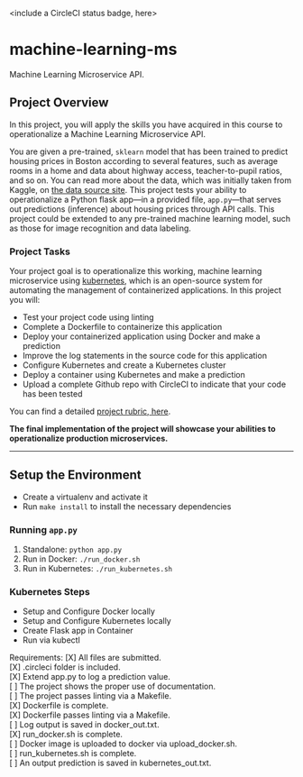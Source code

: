 <include a CircleCI status badge, here>
# machine-learning-ms
Machine Learning Microservice API.

## Project Overview

In this project, you will apply the skills you have acquired in this course to operationalize a Machine Learning Microservice API.

You are given a pre-trained, `sklearn` model that has been trained to predict housing prices in Boston according to several features, such as average rooms in a home and data about highway access, teacher-to-pupil ratios, and so on. You can read more about the data, which was initially taken from Kaggle, on [the data source site](https://www.kaggle.com/c/boston-housing). This project tests your ability to operationalize a Python flask app—in a provided file, `app.py`—that serves out predictions (inference) about housing prices through API calls. This project could be extended to any pre-trained machine learning model, such as those for image recognition and data labeling.

### Project Tasks

Your project goal is to operationalize this working, machine learning microservice using [kubernetes](https://kubernetes.io/), which is an open-source system for automating the management of containerized applications. In this project you will:
* Test your project code using linting
* Complete a Dockerfile to containerize this application
* Deploy your containerized application using Docker and make a prediction
* Improve the log statements in the source code for this application
* Configure Kubernetes and create a Kubernetes cluster
* Deploy a container using Kubernetes and make a prediction
* Upload a complete Github repo with CircleCI to indicate that your code has been tested

You can find a detailed [project rubric, here](https://review.udacity.com/#!/rubrics/2576/view).

**The final implementation of the project will showcase your abilities to operationalize production microservices.**

---

## Setup the Environment

* Create a virtualenv and activate it
* Run `make install` to install the necessary dependencies

### Running `app.py`

1. Standalone:  `python app.py`
2. Run in Docker:  `./run_docker.sh`
3. Run in Kubernetes:  `./run_kubernetes.sh`

### Kubernetes Steps

* Setup and Configure Docker locally
* Setup and Configure Kubernetes locally
* Create Flask app in Container
* Run via kubectl

Requirements:
[X] All files are submitted. <br>
[X] .circleci folder is included. <br>
[X] Extend app.py to log a prediction value. <br>
[ ] The project shows the proper use of documentation. <br>
[ ] The project passes linting via a Makefile. <br>
[X] Dockerfile is complete. <br>
[X] Dockerfile passes linting via a Makefile. <br>
[ ] Log output is saved in docker_out.txt. <br>
[X] run_docker.sh is complete. <br>
[ ] Docker image is uploaded to docker via upload_docker.sh. <br>
[ ] run_kubernetes.sh is complete. <br>
[ ] An output prediction is saved in kubernetes_out.txt. <br>